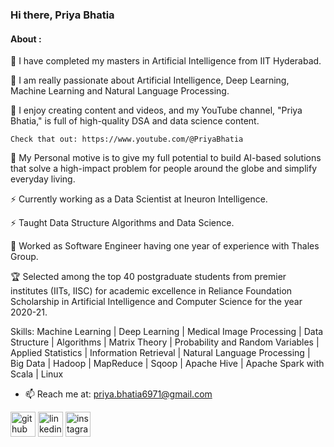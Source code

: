 ### Hi there, Priya Bhatia
#### About :

🔭 I have completed my masters in Artificial Intelligence from IIT Hyderabad.

🔭 I am really passionate about Artificial Intelligence, Deep Learning, Machine Learning and Natural Language Processing. 

🔭 I enjoy creating content and videos, and my YouTube channel, "Priya Bhatia," is full of high-quality DSA and data science content.
    
    Check that out: https://www.youtube.com/@PriyaBhatia

💬 My Personal motive is to give my full potential to build AI-based solutions that solve a high-impact problem for people around the globe and simplify everyday living.

⚡ Currently working as a Data Scientist at Ineuron Intelligence.

⚡ Taught Data Structure Algorithms and Data Science.

👯 Worked as Software Engineer having one year of experience with Thales Group.

🏆 Selected among the top 40 postgraduate students from premier institutes (IITs, IISC) for academic excellence in Reliance Foundation Scholarship in Artificial Intelligence and Computer Science for the year 2020-21.

Skills: Machine Learning | Deep Learning | Medical Image Processing | Data Structure | Algorithms | Matrix Theory | Probability and Random Variables | Applied Statistics | Information Retrieval | Natural Language Processing | Big Data | Hadoop | MapReduce | Sqoop | Apache Hive | Apache Spark with Scala | Linux

- 📫 Reach me at: priya.bhatia6971@gmail.com 


[<img src='https://cdn.jsdelivr.net/npm/simple-icons@3.0.1/icons/github.svg' alt='github' height='40'>](https://github.com/priya6971)  [<img src='https://cdn.jsdelivr.net/npm/simple-icons@3.0.1/icons/linkedin.svg' alt='linkedin' height='40'>](https://www.linkedin.com/in/priya-bhatia-5057a0116/)  [<img src='https://cdn.jsdelivr.net/npm/simple-icons@3.0.1/icons/instagram.svg' alt='instagram' height='40'>](https://www.instagram.com/priyabhatia6971/) 

